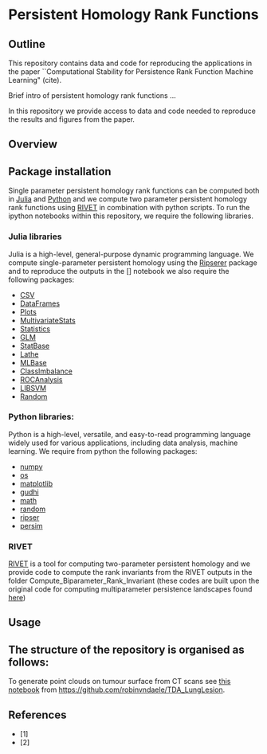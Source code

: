 # Persistent Homology Rank Functions

<!-- Outline -->
## Outline

This repository contains data and code for reproducing the applications in the paper ``Computational Stability for Persistence
Rank Function Machine Learning" (cite).

Brief intro of persistent homology rank functions ... 

In this repository we provide access to data and code needed to reproduce the results and figures from the paper.

<!-- Overview -->
## Overview





<!-- Package installation -->
## Package installation
Single parameter persistent homology rank functions can be computed both in [Julia](https://julialang.org/) and [Python](https://www.python.org/) and we compute two parameter persistent homology rank functions using [RIVET](https://rivet.readthedocs.io/en/latest/) in combination with python scripts. To run the ipython notebooks within this repository, we require the following libraries.

### Julia libraries 
Julia is a high-level, general-purpose dynamic programming language.
We compute single-parameter persistent homology using the [Ripserer](https://mtsch.github.io/Ripserer.jl/dev/) package and to reproduce the outputs in the [] notebook we also require the following packages:
- [CSV](https://csv.juliadata.org/stable/)
- [DataFrames](https://dataframes.juliadata.org/stable/)
- [Plots](https://docs.juliaplots.org/latest/tutorial/)
- [MultivariateStats](https://github.com/JuliaStats/MultivariateStats.jl)
- [Statistics](https://docs.julialang.org/en/v1/stdlib/Statistics/)
- [GLM](https://juliastats.org/GLM.jl/stable/)
- [StatBase](https://juliastats.org/StatsBase.jl/stable/)
- [Lathe](https://github.com/ChifiSource/Lathe.jl)
- [MLBase](https://github.com/JuliaStats/MLBase.jl)
- [ClassImbalance](https://juliapackages.com/p/classimbalance)
- [ROCAnalysis](https://github.com/davidavdav/ROCAnalysis.jl)
- [LIBSVM](https://github.com/JuliaML/LIBSVM.jl)
- [Random](https://docs.julialang.org/en/v1/stdlib/Random/)

### Python libraries:
Python is a high-level, versatile, and easy-to-read programming language widely used for various applications, including data analysis, machine learning.
We require from python the following packages:
- [numpy](https://numpy.org)
- [os](https://docs.python.org/3/library/os.html)
- [matplotlib](https://matplotlib.org/)
- [gudhi](https://gudhi.inria.fr/python/latest/)
- [math](https://docs.python.org/3/library/math.html)
- [random](https://docs.python.org/3/library/random.html)
- [ripser](https://ripser.scikit-tda.org/en/latest/)
- [persim](https://persim.scikit-tda.org/en/latest/)

### RIVET 
[RIVET](https://rivet.readthedocs.io/en/latest/) is a tool for computing two-parameter persistent homology and we provide code to compute the rank invariants from the RIVET outputs in the folder Compute_Biparameter_Rank_Invariant (these codes are built upon the original code for computing multiparameter persistence landscapes found [here](https://github.com/OliverVipond/Multiparameter_Persistence_Landscapes/tree/master))


<!-- Usage -->
## Usage

The structure of the repository is organised as follows:
- 


To generate point clouds on tumour surface from CT scans see [this notebook](https://github.com/robinvndaele/TDA_LungLesion/blob/master/Scripts/TDAtumor.ipynb) from https://github.com/robinvndaele/TDA_LungLesion.




<!-- References -->
## References
- [1]
- [2]









<!-- MARKDOWN LINKS & IMAGES -->
<!-- https://www.markdownguide.org/basic-syntax/#reference-style-links -->
[julia-logo]: https://julialang.org/assets/infra/logo.svg
[julia-url]: https://julialang.org/


